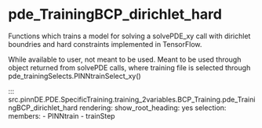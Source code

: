 # pde_TrainingBCP_dirichlet_hard

Functions which trains a model for solving a solvePDE_xy call with dirichlet boundries and hard constraints implemented in TensorFlow.

While available to user, not meant to be used. Meant to be used through
object returned from solvePDE calls, where training file is selected through pde_trainingSelects.PINNtrainSelect_xy()

::: src.pinnDE.PDE.SpecificTraining.training_2variables.BCP_Training.pde_TrainingBCP_dirichlet_hard
    rendering:
      show_root_heading: yes
    selection:
      members:
        - PINNtrain
        - trainStep